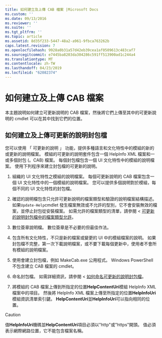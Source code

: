 ```yaml
---
title: 如何建立及上傳 CAB 檔案 |Microsoft Docs
ms.custom: ''
ms.date: 09/13/2016
ms.reviewer: ''
ms.suite: ''
ms.tgt_pltfrm: ''
ms.topic: article
ms.assetid: 8d35f233-5447-48a2-a961-9fbca763262b
caps.latest.revision: 7
ms.openlocfilehash: 9928a0b31a57d42eb39cea1af0509613c483caf7
ms.sourcegitcommit: e7445ba8203da304286c591ff513900ad1c244a4
ms.translationtype: MT
ms.contentlocale: zh-TW
ms.lasthandoff: 04/23/2019
ms.locfileid: "62082374"
---
```

# <a name="how-to-create-and-upload-cab-files"></a>如何建立及上傳 CAB 檔案

本主題說明如何建立可更新說明的 CAB 檔案，然後將它們上傳至其中的可更新說明的 cmdlet 可以在其中找到它們的位置。

## <a name="how-to-create-and-upload-updatable-help-cab-files"></a>如何建立及上傳可更新的說明封包檔

您可以使用 「 可更新的說明 」 功能，提供多種語言和文化特性中的模組的新的或更新的說明檔案。 模組的可更新的說明套件包含一個 HelpInfo XML 檔案和一或多個封包 (。CAB) 檔案。 每個封包檔包含一個 UI 文化特性中的模組的說明檔案。 使用下列程序來建立封包檔的可更新的說明。

1. 組織的 UI 文化特性之模組的說明檔案。 每個可更新說明的 CAB 檔案包含一個 UI 文化特性中的一個模組的說明檔案。 您可以提供多個說明對於模組，每個不同的 UI 文化特性的封包檔。

2. 確認的說明檔包含只允許可更新說明的檔案類型和驗證的說明檔案結構描述。 如果`Update-Help`cmdlet 發生檔案無效或不允許的型別，它不會安裝無效的檔案，並停止封包從安裝檔案。 如需允許的檔案類型的清單，請參閱 <<c0> [ 可更新的說明封包檔中的檔案類型允許](./file-types-permitted-in-an-updatable-help-cab-file.md)。

3. 數位簽章說明檔。 數位簽章是不必要的但最佳作法。

4. 包含所有文化特性，不只是新的檔案或變更的 UI 中的模組檔案的說明。 如果封包檔不完整，第一次下載說明檔案，或不要下載每個更新中，使用者不會所有模組的說明檔案。

5. 使用會建立封包檔，例如 MakeCab.exe 公用程式。 Windows PowerShell 不包含建立 CAB 檔案的 cmdlet。

6. 命名封包檔。 如需詳細資訊，請參閱 <<c0> [ 如何命名可更新的說明封包檔](./how-to-name-an-updatable-help-cab-file.md)。

7. 將模組的 CAB 檔案上傳到所指定的位置**HelpContentUri**模組 HelpInfo XML 檔案中的項目。 然後將 HelpInfo XML 檔案上傳至所指定的位置**HelpInfoUri**模組資訊清單索引鍵。 **HelpContentUri**並**HelpInfoUri**可以指向相同的位置。

> [!CAUTION]
> 值**HelpInfoUri**機碼並**HelpContentUri**項目必須以"http"或"https"開頭。 值必須表示網際網路位置，它不能包含檔案名稱。
